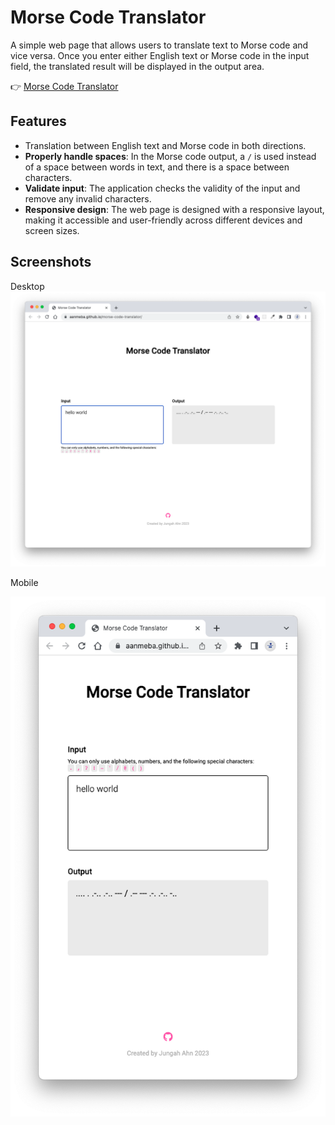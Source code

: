 # Morse Code Translator

A simple web page that allows users to translate text to Morse code and vice versa. Once you enter either English text or Morse code in the input field, the translated result will be displayed in the output area.

👉 [Morse Code Translator](https://aanmeba.github.io/morse-code-translator/)

## Features

- Translation between English text and Morse code in both directions.
- **Properly handle spaces**: In the Morse code output, a `/` is used instead of a space between words in text, and there is a space between characters.
- **Validate input**: The application checks the validity of the input and remove any invalid characters.
- **Responsive design**: The web page is designed with a responsive layout, making it accessible and user-friendly across different devices and screen sizes.

## Screenshots

Desktop
![](./screenshots/desktop.png)

Mobile

![](./screenshots/mobile.png)

